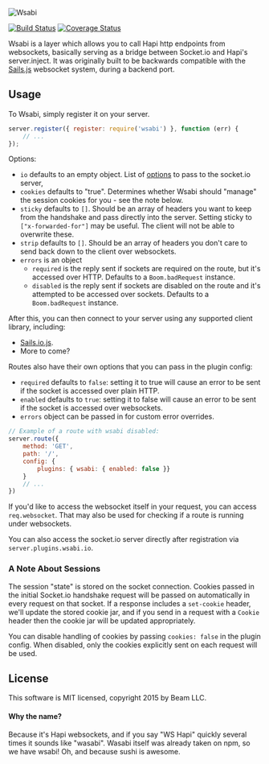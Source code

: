 ![Wsabi](http://i.imgur.com/pb4uMWM.png)

[![Build Status](https://img.shields.io/travis/MCProHosting/wsabi.svg?style=flat-square)](https://travis-ci.org/MCProHosting/wsabi) [![Coverage Status](https://img.shields.io/coveralls/MCProHosting/wsabi.svg?style=flat-square)](https://coveralls.io/r/MCProHosting/wsabi)

Wsabi is a layer which allows you to call Hapi http endpoints from websockets, basically serving as a bridge between Socket.io and Hapi's server.inject. It was originally built to be backwards compatible with the [Sails.js](http://sailsjs.org/#!/) websocket system, during a backend port.

## Usage

To Wsabi, simply register it on your server.

```js
server.register({ register: require('wsabi') }, function (err) {
    // ...
});
```

Options:

 * `io` defaults to an empty object. List of [options](https://github.com/Automattic/engine.io#methods-1) to pass to the socket.io server,
 * `cookies` defaults to "true". Determines whether Wsabi should "manage" the session cookies for you - see the note below.
 * `sticky` defaults to `[]`. Should be an array of headers you want to keep from the handshake and pass directly into the server. Setting sticky to `["x-forwarded-for"]` may be useful. The client will not be able to overwrite these.
 * `strip` defaults to `[]`. Should be an array of headers you don't care to send back down to the client over websockets.
 * `errors` is an object
    * `required` is the reply sent if sockets are required on the route, but it's accessed over HTTP. Defaults to a `Boom.badRequest` instance.
    * `disabled` is the reply sent if sockets are disabled on the route and it's attempted to be accessed over sockets. Defaults to a `Boom.badRequest` instance.

After this, you can then connect to your server using any supported client library, including:

 * [Sails.io.js](https://github.com/balderdashy/sails.io.js).
 * More to come?

Routes also have their own options that you can pass in the plugin config:
 * `required` defaults to `false`: setting it to true will cause an error to be sent if the socket is accessed over plain HTTP.
 * `enabled` defaults to `true`: setting it to false will cause an error to be sent if the socket is accessed over websockets.
 * `errors` object can be passed in for custom error overrides.

```js
// Example of a route with wsabi disabled:
server.route({
    method: 'GET',
    path: '/',
    config: {
        plugins: { wsabi: { enabled: false }}
    }
    // ...
})
```

If you'd like to access the websocket itself in your request, you can access `req.websocket`. That may also be used for checking if a route is running under websockets.

You can also access the socket.io server directly after registration via `server.plugins.wsabi.io`.

### A Note About Sessions

The session "state" is stored on the socket connection. Cookies passed in the initial Socket.io handshake request will be passed on automatically in every request on that socket. If a response includes a `set-cookie` header, we'll update the stored cookie jar, and if you send in a request with a `Cookie` header then the cookie jar will be updated appropriately.

You can disable handling of cookies by passing `cookies: false` in the plugin config. When disabled, only the cookies explicitly sent on each request will be used.

## License

This software is MIT licensed, copyright 2015 by Beam LLC.

#### Why the name?

Because it's Hapi websockets, and if you say "WS Hapi" quickly several times it sounds like "wasabi". Wasabi itself was already taken on npm, so we have wsabi! Oh, and because sushi is awesome.
